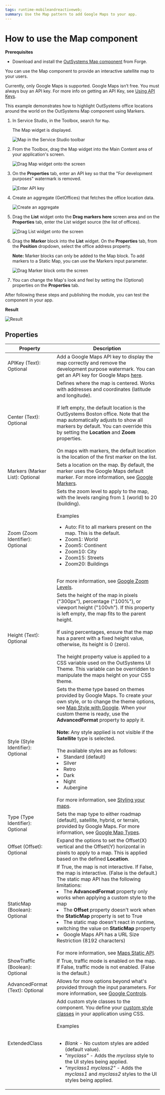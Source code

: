 ```yaml
---
tags: runtime-mobileandreactiveweb;  
summary: Use the Map pattern to add Google Maps to your app.
---
```


# How to use the Map component

**Prerequisites**

* Download and install the [OutSystems Map component](https://www.outsystems.com/forge/component-overview/9909/outsystems-maps) from Forge.

You can use the Map component to provide an interactive satellite map to your users. 

<div class="info" markdown="1" >

Currently, only Google Maps is supported. Google Maps isn’t free. You must always buy an API key. For more info on getting an API Key, see [Using API Keys](https://developers.google.com/maps/documentation/javascript/get-api-key).

</div>

This example demonstrates how to highlight OutSystems office locations around the world on the OutSystems Map component using Markers. 

1. In Service Studio, in the Toolbox, search for `Map`.

    The Map widget is displayed.

    ![Map in the Service Studio toolbar](<images/map-widget-ss.png>)

1. From the Toolbox, drag the Map widget into the Main Content area of your application's screen.

    ![Drag Map widget onto the screen](<images/map-drag-ss.png>)

1. On the **Properties** tab, enter an API key so that the "For development purposes" watermark is removed. 

    ![Enter API key](<images/map-apikey-ss.png>)

1. Create an aggregate (GetOffices) that fetches the office location data.

    ![Create an aggregate](<images/map-aggregate-ss.png>)

1. Drag the **List** widget onto the **Drag markers here** screen area and on the **Properties** tab, enter the List widget source (the list of offices). 

    ![Drag List widget onto the screen](<images/map-list-ss.png>)

1. Drag the **Marker** block into the **List** widget. On the **Properties** tab, from the **Position** dropdown, select the office address property.

    **Note:** Marker blocks can only be added to the Map block. To add markers to a Static Map, you can use the Markers input parameter.

    ![Drag Marker block onto the screen](<images/map-marker-ss.png>)

1. You can change the Map's look and feel by setting the (Optional) properties on the **Properties** tab.

After following these steps and publishing the module, you can test the component in your app.

**Result**

![Result](<images/map-result.png>)

## Properties

| Property | Description |
|---|---|
| APIKey (Text): Optional  | Add a Google Maps API key to display the map correctly and remove the development purpose watermark. You can get an API key for Google Maps [here](https://developers.google.com/maps/documentation/javascript/get-api-key). |
| Center (Text): Optional  | Defines where the map is centered. Works with addresses and coordinates (latitude and longitude).<br/><br/>If left empty, the default location is the OutSystems Boston office. Note that the map automatically adjusts to show all markers by default. You can override this by setting the **Location** and **Zoom** properties.<br/><br/>On maps with markers, the default location is the location of the first marker on the list. | 
| Markers (Marker List): Optional | Sets a location on the map. By default, the marker uses the Google Maps default marker. For more information, see [Google Markers](https://developers.google.com/maps/documentation/javascript/markers). |
| Zoom (Zoom Identifier): Optional | Sets the zoom level to apply to the map, with the levels ranging from 1 (world) to 20 (building). <br/><br/>Examples <ul><li>Auto: Fit to all markers present on the map. This is the default.</li><li>Zoom1: World</li><li>Zoom5: Continent</li><li>Zoom10: City</li><li>Zoom15: Streets</li><li>Zoom20: Buildings</li></ul><br/>For more information, see [Google Zoom Levels](https://developers.google.com/maps/documentation/javascript/overview#zoom-levels). |
| Height (Text): Optional |Sets the height of the map in pixels ("300px"), percentage ("100%"), or viewport height ("100vh"). If this property is left empty, the map fits to the parent height.<br/><br/>If using percentages, ensure that the map has a parent with a fixed height value, otherwise, its height is 0 (zero). <br/><br/>The height property value is applied to a CSS variable used on the OutSystems UI Theme. This variable can be overridden to manipulate the maps height on your CSS theme. |
| Style (Style Identifier): Optional | Sets the theme type based on themes provided by Google Maps. To create your own style, or to change the theme options, see [Map Style with Google](https://mapstyle.withgoogle.com/). When your custom theme is ready, use the **AdvancedFormat** property to apply it.<br/><br/> **Note:** Any style applied is not visible if the **Satellite** type is selected.<br/><br/>The available styles are as follows: <br/><li>Standard (default)</li><li>Silver</li><li>Retro</li><li>Dark</li><li>Night</li><li>Aubergine</li><br/> For more information, see [Styling your maps](https://developers.google.com/maps/documentation/javascript/styling). |
| Type (Type Identifier): Optional | Sets the map type to either roadmap (default), satellite, hybrid, or terrain, provided by Google Maps. For more information, see [Google Map Types](https://developers.google.com/maps/documentation/javascript/maptypes). |
| Offset (Offset): Optional  | Expand the options to set the Offset(X) vertical and the Offset(Y) horizontal in pixels to apply to a map. This is applied based on the defined **Location**.   |
| StaticMap (Boolean): Optional | If True, the map is not interactive. If False, the map is interactive. (False is the default.) The static map API has the following limitations:<br/><li>The **AdvancedFormat** property only works when applying a custom style to the map</li><li>The **Offset** property doesn't work when the **StaticMap** property is set to True</li><li>The static map doesn't react in runtime, switching the value on **StaticMap** property</li><li>Google Maps API has a URL Size Restriction (8192 characters)</li><br/>For more information, see [Maps Static API](https://developers.google.com/maps/documentation/maps-static/start).  |
| ShowTraffic (Boolean): Optional | If True, traffic mode is enabled on the map. If False, traffic mode is not enabled. (False is the default.) |
| AdvancedFormat (Text): Optional  | Allows for more options beyond what's provided through the input parameters. For more information, see [Google Controls](https://developers.google.com/maps/documentation/javascript/controls). |
| ExtendedClass | Add custom style classes to the component. You define your [custom style classes](../../../../look-feel/css.md) in your application using CSS.<br/><br/>Examples<br/><br/><ul><li>_Blank_ - No custom styles are added (default value).</li><li>_"myclass"_ - Adds the _myclass_ style to the UI styles being applied.</li><li>_"myclass1 myclass2"_ - Adds the _myclass1_ and _myclass2_ styles to the UI styles being applied.</li></ul> |


